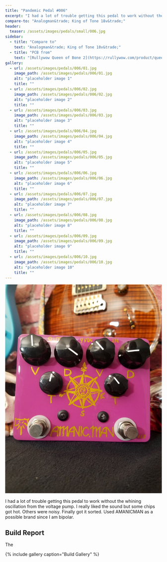 ```yaml
---
title: "Pandemic Pedal #006"
excerpt: "I had a lot of trouble getting this pedal to work without the whining oscillation from the voltage pump. I really liked the sound but some chips got hot. Others were noisy. Finally got it sorted. Used AMANICMAN as a possible brand since I am bipolar."
compare-to: "Analogman&trade; King of Tone 18v&trade;"
header:
  teaser: /assets/images/pedals/small/006.jpg
sidebar:
  - title: "Compare to"
    text: "Analogman&trade; King of Tone 18v&trade;"
  - title: "PCB from"
    text: "[Rullywow Queen of Bone 2](https://rullywow.com/product/queenofbone2/)"
gallery:
  - url: /assets/images/pedals/006/01.jpg
    image_path: /assets/images/pedals/006/01.jpg
    alt: "placeholder image 1"
    title: ""
  - url: /assets/images/pedals/006/02.jpg
    image_path: /assets/images/pedals/006/02.jpg
    alt: "placeholder image 2"
    title: ""
  - url: /assets/images/pedals/006/03.jpg
    image_path: /assets/images/pedals/006/03.jpg
    alt: "placeholder image 3"
    title: ""
  - url: /assets/images/pedals/006/04.jpg
    image_path: /assets/images/pedals/006/04.jpg
    alt: "placeholder image 4"
    title: ""
  - url: /assets/images/pedals/006/05.jpg
    image_path: /assets/images/pedals/006/05.jpg
    alt: "placeholder image 5"
    title: ""
  - url: /assets/images/pedals/006/06.jpg
    image_path: /assets/images/pedals/006/06.jpg
    alt: "placeholder image 6"
    title: ""
  - url: /assets/images/pedals/006/07.jpg
    image_path: /assets/images/pedals/006/07.jpg
    alt: "placeholder image 7"
    title: ""
  - url: /assets/images/pedals/006/08.jpg
    image_path: /assets/images/pedals/006/08.jpg
    alt: "placeholder image 8"
    title: ""
  - url: /assets/images/pedals/006/09.jpg
    image_path: /assets/images/pedals/006/09.jpg
    alt: "placeholder image 9"
    title: ""
  - url: /assets/images/pedals/006/10.jpg
    image_path: /assets/images/pedals/006/10.jpg
    alt: "placeholder image 10"
    title: ""
---
```


![header](/assets/images/pedals/006.jpg)

I had a lot of trouble getting this pedal to work without the whining oscillation from the voltage pump. I really liked the sound but some chips got hot. Others were noisy. Finally got it sorted. Used AMANICMAN as a possible brand since I am bipolar.

## Build Report ##

The 

{% include gallery caption="Build Gallery" %}
